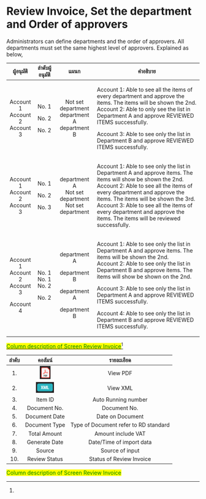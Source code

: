 # Review Invoice, Set the department and Order of approvers

Administrators can define departments and the order of approvers. All departments must set the same highest level of approvers. Explained as below,

|                         ผู้อนุมัติ                         |               ลำดับผู้อนุมัติ              |                                     แผนก                                     | คำอธิบาย                                                                                                                                                                                                                                                                                                                                                                                                                                    |
| :--------------------------------------------------------: | :----------------------------------------: | :--------------------------------------------------------------------------: | ------------------------------------------------------------------------------------------------------------------------------------------------------------------------------------------------------------------------------------------------------------------------------------------------------------------------------------------------------------------------------------------------------------------------------------------- |
|         <p>Account 1<br>Account 2<br>Account 3</p>         |    <p>No. 1</p><p>No. 2</p><p>No. 2</p>    |           <p>Not set department<br>department A<br>department B</p>          | <p>Account 1: Able to see all the items of every department and approve the items. The items will be shown the 2nd.<br>Account 2: Able to only see the list in Department A and approve REVIEWED ITEMS successfully.</p><p>Account 3: Able to see only the list in Department B and approve REVIEWED ITEMS successfully.</p>                                                                                                                |
|         <p>Account 1<br>Account 2<br>Account 3</p>         |    <p>No. 1</p><p>No. 2</p><p>No. 3</p>    |        <p>department A<br>Not set department<br>Not set department</p>       | <p>Account 1: Able to see only the list in Department A and approve items. The items will show be shown the 2nd.<br>Account 2: Able to see all the items of every department and approve the items. The items will be shown the 3rd.<br>Account 3: Able to see all the items of every department and approve the items. The items will be reviewed successfully.</p>                                                                        |
| <p>Account 1<br>Account 2<br>Account 3</p><p>Account 4</p> | <p>No. 1<br>No. 1<br>No. 2</p><p>No. 2</p> | <p>department A</p><p>department B</p><p>department A</p><p>department B</p> | <p>Account 1: Able to see only the list in Department A and approve items. The items will be shown the 2nd.<br>Account 2: Able to see only the list in Department B and approve items. The items will show be shown on the 2nd.</p><p>Account 3: Able to see only the list in Department A and approve REVIEWED ITEMS successfully.</p><p>Account 4: Able to see only the list in Department B and approve REVIEWED ITEMS successfully.</p> |

[<mark style="color:green;">Column description of Screen Review Invoice</mark>](#user-content-fn-1)[^1]

| ลำดับ |                   คอลัมน์                   |               รายละเอียด              |
| :---: | :-----------------------------------------: | :-----------------------------------: |
|   1.  | ![](<../../.gitbook/assets/image (49).png>) |                View PDF               |
|   2.  |  ![](<../../.gitbook/assets/image (4).png>) |                View XML               |
|   3.  |                   Item ID                   |          Auto Running number          |
|   4.  |                 Document No.                |              Document No.             |
|   5.  |                Document Date                |            Date on Document           |
|   6.  |                Document Type                | Type of Document refer to RD standard |
|   7.  |                 Total Amount                |           Amount include VAT          |
|   8.  |                Generate Date                |        Date/Time of import data       |
|   9.  |                    Source                   |            Source of input            |
|  10.  |                Review Status                |        Status of Review Invoice       |

<mark style="color:green;">Column description of Screen Review Invoice</mark>

[^1]: 
